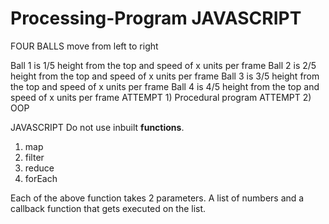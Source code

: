# Processing-Program JAVASCRIPT
FOUR BALLS move from left to right

Ball 1 is 1/5 height from the top and speed of x units per frame
Ball 2 is 2/5 height from the top and speed of x units per frame
Ball 3 is 3/5 height from the top and speed of x units per frame
Ball 4 is 4/5 height from the top and speed of x units per frame
ATTEMPT 1) Procedural program
ATTEMPT 2) OOP

JAVASCRIPT
Do not use inbuilt **functions**.
1. map
2. filter
3. reduce
4. forEach

Each of the above function takes 2 parameters. A list of numbers and a callback function that gets executed on the list.
